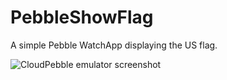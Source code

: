 # PebbleShowFlag
A simple Pebble WatchApp displaying the US flag.

![CloudPebble emulator screenshot](https://cloud.githubusercontent.com/assets/816651/10660020/e2d4d40c-7858-11e5-9093-f9778a52e6c5.png)
